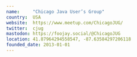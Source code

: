 ```yaml
---
name:     "Chicago Java User’s Group"
country:  USA
website:  https://www.meetup.com/ChicagoJUG/
twitter:  cjug
mastodon: https://foojay.social/@ChicagoJUG
location: 41.87964294558547, -87.63584297206118
founded_date: 2013-01-01
---
```

